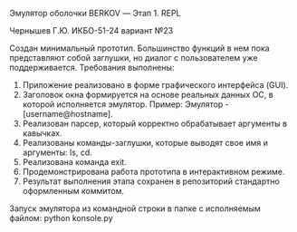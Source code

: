 Эмулятор оболочки BERKOV — Этап 1. REPL

Чернышев Г.Ю. ИКБО-51-24 вариант №23

Создан минимальный прототип. Большинство функций в нем пока
представляют собой заглушки, но диалог с пользователем уже поддерживается.
Требования выполнены:
1. Приложение реализовано в форме графического интерфейса
(GUI).
2. Заголовок окна формируется на основе реальных данных ОС, в
которой исполняется эмулятор. Пример: Эмулятор - [username@hostname].
3. Реализован парсер, который корректно обрабатывает аргументы в
кавычках.
4. Реализованы команды-заглушки, которые выводят свое имя и аргументы: ls,
cd.
5. Реализована команда exit.
6. Продемонстрирована работа прототипа в интерактивном режиме.
7. Результат выполнения этапа сохранен в репозиторий стандартно
оформленным коммитом.

Запуск эмулятора из командной строки в папке с исполняемым файлом:
python konsole.py
